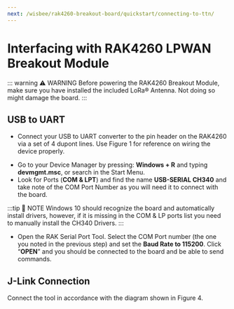 ```yaml
---
next: /wisbee/rak4260-breakout-board/quickstart/connecting-to-ttn/
---
```


# Interfacing with RAK4260 LPWAN Breakout Module

::: warning ⚠️ WARNING
Before powering the RAK4260 Breakout Module, make sure you have installed the included LoRa® Antenna. Not doing so might damage the board.
:::

## USB to UART

- Connect your USB to UART converter to the pin header on the RAK4260 via a set of 4 dupont lines. Use Figure 1 for reference on wiring the device properly.

<rk-img
  src="/assets/images/wisbee/rak4260-breakout-board/quickstart/interfacing/powering-and-interfacing-with-the-board.png"
  width="100%"
  figure-number="1"
  caption="Powering up and interfacing with the board"
/>

- Go to your Device Manager by pressing: **Windows + R** and typing **devmgmt.msc**, or search in the Start Menu.
- Look for Ports (**COM & LPT**) and find the name **USB-SERIAL CH340** and take note of the COM Port Number as you will need it to connect with the board.

:::tip 📝 NOTE
Windows 10 should recognize the board and automatically install drivers, however, if it is missing in the COM & LP ports list you need to manually install the CH340 Drivers.
:::

<rk-img
  src="/assets/images/wisbee/rak4260-breakout-board/quickstart/interfacing/com-port-settings.png"
  width="75%"
  figure-number="2"
  caption="COM Port settings"
/>

- Open the RAK Serial Port Tool. Select the COM Port number (the one you noted in the previous step) and set the **Baud Rate to 115200**. Click “**OPEN**” and you should be connected to the board and be able to send commands.

<rk-img
  src="/assets/images/wisbee/rak4260-breakout-board/quickstart/interfacing/configuring-the-rak-serial-port-tool.png"
  width="75%"
  figure-number="3"
  caption="Configuring the RAK Serial Port Tool"
/>

## J-Link Connection

Connect the tool in accordance with the diagram shown in Figure 4.

<rk-img
  src="/assets/images/wisbee/rak4260-breakout-board/quickstart/interfacing/jlink-to-rak4260-breakout.png"
  width="75%"
  figure-number="4"
  caption="J-Link to RAK4260 LPWAN Breakout Module"
/>

<rk-img
  src="/assets/images/wisbee/rak4260-breakout-board/quickstart/interfacing/jlink-connection.png"
  width="75%"
  figure-number="5"
  caption="J-link connection"
/>
